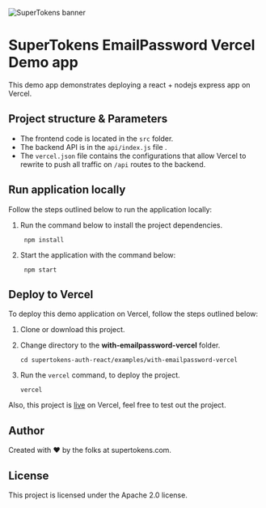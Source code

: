 ![SuperTokens banner](https://raw.githubusercontent.com/supertokens/supertokens-logo/master/images/Artboard%20%E2%80%93%2027%402x.png)

# SuperTokens EmailPassword Vercel Demo app

This demo app demonstrates deploying a react + nodejs express app on Vercel.

## Project structure & Parameters

-   The frontend code is located in the `src` folder.
-   The backend API is in the `api/index.js` file .
-   The `vercel.json` file contains the configurations that allow Vercel to rewrite to push all traffic on `/api` routes to the backend.

## Run application locally

Follow the steps outlined below to run the application locally:

1. Run the command below to install the project dependencies.
  
        npm install 

4. Start the application with the command below:
      
        npm start
 

## Deploy to Vercel

To deploy this demo application on Vercel, follow the steps outlined below:
1. Clone or download this project.

2. Change directory to the **with-emailpassword-vercel** folder.
     

       cd supertokens-auth-react/examples/with-emailpassword-vercel
           

3. Run the `vercel` command, to deploy the project.

       vercel

Also, this project is [live](https://with-emailpassword-vercel-qygbojit4-icode247.vercel.app/) on Vercel, feel free to test out the project. 

## Author

Created with :heart: by the folks at supertokens.com.

## License

This project is licensed under the Apache 2.0 license.
